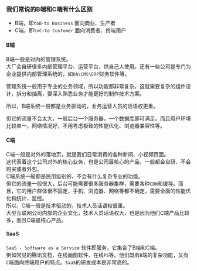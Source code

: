### 我们常说的B端和C端有什么区别   

+ B端，即`toB-to Business` 面向商业、生产者   
+ C端，即`toC-to Customer` 面向消费者、终端用户   

#### B端   
B端一般是对内的管理系统。  
大厂会自研很多内部管理平台、运营平台，供自己人使用。还有一些公司是专门为企业提供内部管理系统的，如`OA\CMS\ERP`财务软件等。   

管理系统一般用于专业的业务领域，所以功能都非常复杂。这就需要复杂的组件设计，拆分和抽离，要深入熟悉业务才能更好的制作技术方案。   

所以，B端系统一般都是业务驱动的，业务运营人员的话语权更重。    

但它的流量不会太大，一般后台一个服务器，一个数据库即可满足。而且用户环境比较单一，网络情况好，不用考虑极致的性能优化、浏览器兼容性等。   

#### C端   
C端一般是对外的落地页，就是我们日常消费的各种新闻、小视频页面。  
这代表着这个公司对外的核心业务，也是公司最核心的产品，一般都会自研、不会购买或者外包。   
C端系统一般都是民用级别的，不会有什么复杂专业的功能。   
但它的流量一般很大，后台可能需要很多服务器集群，需要各种`CDN`和缓存。而且，它的用户群体很不固定，手机、浏览器、网络等都不确定，需要全面的性能优化和统计、监控。    
所以，C端一般是技术驱动的，技术人员话语权很重。  
大型互联网公司内部的企业文化，技术人员话语权大，也是因为他们C端产品比较多，而且C端是核心产品。    

#### SaaS   
`SaaS - Software as a Service` 软件即服务，它集合了B端和C端。   
例如常见的腾讯文档、在线画图软件、在线`PS`等。他们既有`B`端的复杂功能，又有`C`端面向终端用户的特点。`SaaS`的研发成本是非常高的。  


